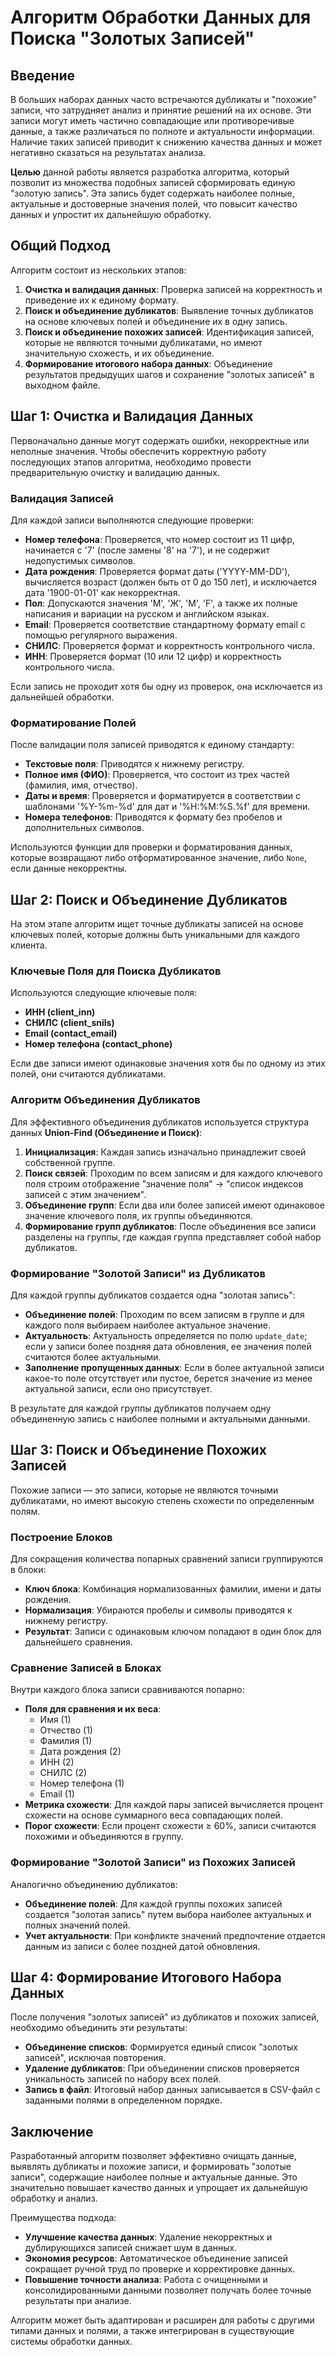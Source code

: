 # Алгоритм Обработки Данных для Поиска "Золотых Записей"

## Введение

В больших наборах данных часто встречаются дубликаты и "похожие" записи, что затрудняет анализ и принятие решений на их основе. Эти записи могут иметь частично совпадающие или противоречивые данные, а также различаться по полноте и актуальности информации. Наличие таких записей приводит к снижению качества данных и может негативно сказаться на результатах анализа.

**Целью** данной работы является разработка алгоритма, который позволит из множества подобных записей сформировать единую "золотую запись". Эта запись будет содержать наиболее полные, актуальные и достоверные значения полей, что повысит качество данных и упростит их дальнейшую обработку.

## Общий Подход

Алгоритм состоит из нескольких этапов:

1. **Очистка и валидация данных**: Проверка записей на корректность и приведение их к единому формату.
2. **Поиск и объединение дубликатов**: Выявление точных дубликатов на основе ключевых полей и объединение их в одну запись.
3. **Поиск и объединение похожих записей**: Идентификация записей, которые не являются точными дубликатами, но имеют значительную схожесть, и их объединение.
4. **Формирование итогового набора данных**: Объединение результатов предыдущих шагов и сохранение "золотых записей" в выходном файле.

## Шаг 1: Очистка и Валидация Данных

Первоначально данные могут содержать ошибки, некорректные или неполные значения. Чтобы обеспечить корректную работу последующих этапов алгоритма, необходимо провести предварительную очистку и валидацию данных.

### Валидация Записей

Для каждой записи выполняются следующие проверки:

- **Номер телефона**: Проверяется, что номер состоит из 11 цифр, начинается с '7' (после замены '8' на '7'), и не содержит недопустимых символов.
- **Дата рождения**: Проверяется формат даты ('YYYY-MM-DD'), вычисляется возраст (должен быть от 0 до 150 лет), и исключается дата '1900-01-01' как некорректная.
- **Пол**: Допускаются значения 'М', 'Ж', 'M', 'F', а также их полные написания и вариации на русском и английском языках.
- **Email**: Проверяется соответствие стандартному формату email с помощью регулярного выражения.
- **СНИЛС**: Проверяется формат и корректность контрольного числа.
- **ИНН**: Проверяется формат (10 или 12 цифр) и корректность контрольного числа.

Если запись не проходит хотя бы одну из проверок, она исключается из дальнейшей обработки.

### Форматирование Полей

После валидации поля записей приводятся к единому стандарту:

- **Текстовые поля**: Приводятся к нижнему регистру.
- **Полное имя (ФИО)**: Проверяется, что состоит из трех частей (фамилия, имя, отчество).
- **Даты и время**: Проверяется и форматируется в соответствии с шаблонами '%Y-%m-%d' для дат и '%H:%M:%S.%f' для времени.
- **Номера телефонов**: Приводятся к формату без пробелов и дополнительных символов.

Используются функции для проверки и форматирования данных, которые возвращают либо отформатированное значение, либо `None`, если данные некорректны.

## Шаг 2: Поиск и Объединение Дубликатов

На этом этапе алгоритм ищет точные дубликаты записей на основе ключевых полей, которые должны быть уникальными для каждого клиента.

### Ключевые Поля для Поиска Дубликатов

Используются следующие ключевые поля:

- **ИНН (client_inn)**
- **СНИЛС (client_snils)**
- **Email (contact_email)**
- **Номер телефона (contact_phone)**

Если две записи имеют одинаковые значения хотя бы по одному из этих полей, они считаются дубликатами.

### Алгоритм Объединения Дубликатов

Для эффективного объединения дубликатов используется структура данных **Union-Find (Объединение и Поиск)**:

1. **Инициализация**: Каждая запись изначально принадлежит своей собственной группе.
2. **Поиск связей**: Проходим по всем записям и для каждого ключевого поля строим отображение "значение поля" → "список индексов записей с этим значением".
3. **Объединение групп**: Если два или более записей имеют одинаковое значение ключевого поля, их группы объединяются.
4. **Формирование групп дубликатов**: После объединения все записи разделены на группы, где каждая группа представляет собой набор дубликатов.

### Формирование "Золотой Записи" из Дубликатов

Для каждой группы дубликатов создается одна "золотая запись":

- **Объединение полей**: Проходим по всем записям в группе и для каждого поля выбираем наиболее актуальное значение.
- **Актуальность**: Актуальность определяется по полю `update_date`; если у записи более поздняя дата обновления, ее значения полей считаются более актуальными.
- **Заполнение пропущенных данных**: Если в более актуальной записи какое-то поле отсутствует или пустое, берется значение из менее актуальной записи, если оно присутствует.

В результате для каждой группы дубликатов получаем одну объединенную запись с наиболее полными и актуальными данными.

## Шаг 3: Поиск и Объединение Похожих Записей

Похожие записи — это записи, которые не являются точными дубликатами, но имеют высокую степень схожести по определенным полям.

### Построение Блоков

Для сокращения количества попарных сравнений записи группируются в блоки:

- **Ключ блока**: Комбинация нормализованных фамилии, имени и даты рождения.
- **Нормализация**: Убираются пробелы и символы приводятся к нижнему регистру.
- **Результат**: Записи с одинаковым ключом попадают в один блок для дальнейшего сравнения.

### Сравнение Записей в Блоках

Внутри каждого блока записи сравниваются попарно:

- **Поля для сравнения и их веса**:
  - Имя (1)
  - Отчество (1)
  - Фамилия (1)
  - Дата рождения (2)
  - ИНН (2)
  - СНИЛС (2)
  - Номер телефона (1)
  - Email (1)
- **Метрика схожести**: Для каждой пары записей вычисляется процент схожести на основе суммарного веса совпадающих полей.
- **Порог схожести**: Если процент схожести ≥ 60%, записи считаются похожими и объединяются в группу.

### Формирование "Золотой Записи" из Похожих Записей

Аналогично объединению дубликатов:

- **Объединение полей**: Для каждой группы похожих записей создается "золотая запись" путем выбора наиболее актуальных и полных значений полей.
- **Учет актуальности**: При конфликте значений предпочтение отдается данным из записи с более поздней датой обновления.

## Шаг 4: Формирование Итогового Набора Данных

После получения "золотых записей" из дубликатов и похожих записей, необходимо объединить эти результаты:

- **Объединение списков**: Формируется единый список "золотых записей", исключая повторения.
- **Удаление дубликатов**: При объединении списков проверяется уникальность записей по набору всех полей.
- **Запись в файл**: Итоговый набор данных записывается в CSV-файл с заданными полями в определенном порядке.

## Заключение

Разработанный алгоритм позволяет эффективно очищать данные, выявлять дубликаты и похожие записи, и формировать "золотые записи", содержащие наиболее полные и актуальные данные. Это значительно повышает качество данных и упрощает их дальнейшую обработку и анализ.

Преимущества подхода:

- **Улучшение качества данных**: Удаление некорректных и дублирующихся записей снижает шум в данных.
- **Экономия ресурсов**: Автоматическое объединение записей сокращает ручной труд по проверке и корректировке данных.
- **Повышение точности анализа**: Работа с очищенными и консолидированными данными позволяет получать более точные результаты при анализе.

Алгоритм может быть адаптирован и расширен для работы с другими типами данных и полями, а также интегрирован в существующие системы обработки данных.
